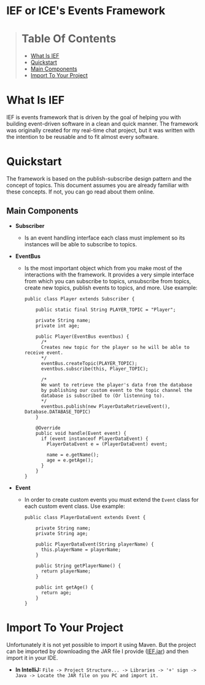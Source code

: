 # IEF or ICE's Events Framework

> # Table Of Contents 
>  * [What Is IEF](#what-is-ief)
>  * [Quickstart](#quickstart)
>  * [Main Components](#main-components)
>  * [Import To Your Project](#import-to-your-project)

# What Is IEF

IEF is events framework that is driven by the goal of helping you with building event-driven software in a clean and quick manner.
The framework was originally created for my real-time chat project, but it was written with the intention to be reusable and to fit almost every software.

# Quickstart

The framework is based on the publish-subscribe design pattern and the concept of topics.
This document assumes you are already familiar with these concepts. If not, you can go read about them online.

## Main Components

  * **Subscriber**
    
    * Is an event handling interface each class must implement so its instances will be able to subscribe to topics. 

  * **EventBus**

    * Is the most important object which from you make most of the interactions with the framework. It provides a very simple interface from which you can subscribe to topics,
      unsubscribe from topics, create new topics, publish events to topics, and more. Use example:
      
      ```
      public class Player extends Subscriber {
          
          public static final String PLAYER_TOPIC = "Player";

          private String name;
          private int age;

          public Player(EventBus eventbus) {
            /*
            Creates new topic for the player so he will be able to receive event.
            */
            eventBus.createTopic(PLAYER_TOPIC);
            eventbus.subscribe(this, Player_TOPIC);
            
            /*
            We want to retrieve the player's data from the database 
            by publishing our custom event to the topic channel the 
            database is subscribed to (Or listenning to).
            */
            eventbus.publish(new PlayerDataRetrieveEvent(), Database.DATABASE_TOPIC)
          }
          
          @Override
          public void handle(Event event) {
            if (event instanceof PlayerDataEvent) {
              PlayerDataEvent e = (PlayerDataEvent) event;
              
              name = e.getName();
              age = e.getAge();
            }
          }
      }
      ```

  * **Event**

    * In order to create custom events you must extend the `Event` class for each custom event class. Use example:
      
      ```
      public class PlayerDataEvent extends Event {
          
          private String name;
          private String age;
          
          public PlayerDataEvent(String playerName) {
            this.playerName = playerName;
          }
          
          public String getPlayerName() {
            return playerName;
          }
          
          public int getAge() {
            return age;
          }
      }
      ```
       
# Import To Your Project

Unfortunately it is not yet possible to import it using Maven. 
But the project can be imported by downloading the JAR file I 
provide ([IEF.jar](https://github.com/RonBY14/IEF/blob/main/IEF.jar?raw=true))
and then import it in your IDE.
  
* **In IntelliJ:** `File -> Project Structure... -> Libraries -> '+' sign -> Java -> Locate the JAR file on you PC and import it.`
                 






